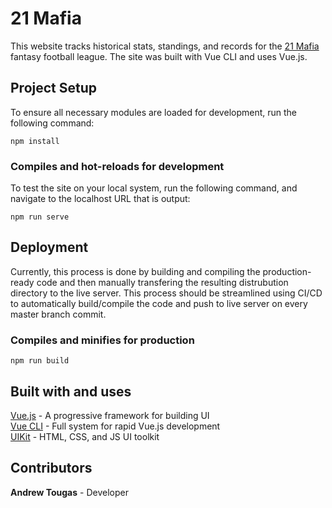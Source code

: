 # 21 Mafia

This website tracks historical stats, standings, and records for the [21 Mafia](http://21mafia.andrewtougas.com) fantasy football league. The site was built with Vue CLI and uses Vue.js.

## Project Setup

To ensure all necessary modules are loaded for development, run the following command:

```
npm install
```

### Compiles and hot-reloads for development

To test the site on your local system, run the following command, and navigate to the localhost URL that is output:

```
npm run serve
```

## Deployment

Currently, this process is done by building and compiling the production-ready code and then manually transfering the resulting distrubution directory to the live server. This process should be streamlined using CI/CD to automatically build/compile the code and push to live server on every master branch commit.

### Compiles and minifies for production
```
npm run build
```

## Built with and uses

[Vue.js](https://vuejs.org/v2/guide/) - A progressive framework for building UI  
[Vue CLI](https://cli.vuejs.org/guide/) - Full system for rapid Vue.js development  
[UIKit](https://getuikit.com/) - HTML, CSS, and JS UI toolkit

## Contributors ##

**Andrew Tougas** - Developer

